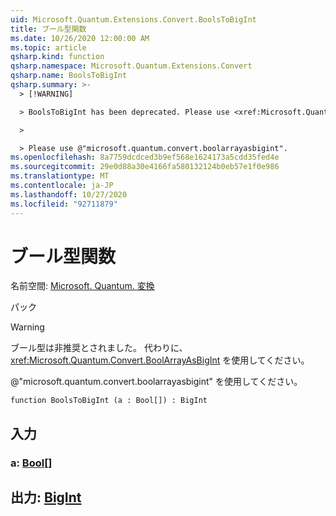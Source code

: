 ```yaml
---
uid: Microsoft.Quantum.Extensions.Convert.BoolsToBigInt
title: ブール型関数
ms.date: 10/26/2020 12:00:00 AM
ms.topic: article
qsharp.kind: function
qsharp.namespace: Microsoft.Quantum.Extensions.Convert
qsharp.name: BoolsToBigInt
qsharp.summary: >-
  > [!WARNING]

  > BoolsToBigInt has been deprecated. Please use <xref:Microsoft.Quantum.Convert.BoolArrayAsBigInt> instead.

  >

  > Please use @"microsoft.quantum.convert.boolarrayasbigint".
ms.openlocfilehash: 8a7759dcdced3b9ef568e1624173a5cdd35fed4e
ms.sourcegitcommit: 29e0d88a30e4166fa580132124b0eb57e1f0e986
ms.translationtype: MT
ms.contentlocale: ja-JP
ms.lasthandoff: 10/27/2020
ms.locfileid: "92711879"
---
```

# <a name="boolstobigint-function"></a>ブール型関数

名前空間: [Microsoft. Quantum. 変換](xref:Microsoft.Quantum.Extensions.Convert)

パック [](https://nuget.org/packages/)


> [!WARNING]
> ブール型は非推奨とされました。 代わりに、<xref:Microsoft.Quantum.Convert.BoolArrayAsBigInt> を使用してください。
>
> @"microsoft.quantum.convert.boolarrayasbigint" を使用してください。



```qsharp
function BoolsToBigInt (a : Bool[]) : BigInt
```


## <a name="input"></a>入力

### <a name="a--bool"></a>a: [Bool](xref:microsoft.quantum.lang-ref.bool)[]





## <a name="output--bigint"></a>出力: [BigInt](xref:microsoft.quantum.lang-ref.bigint)

